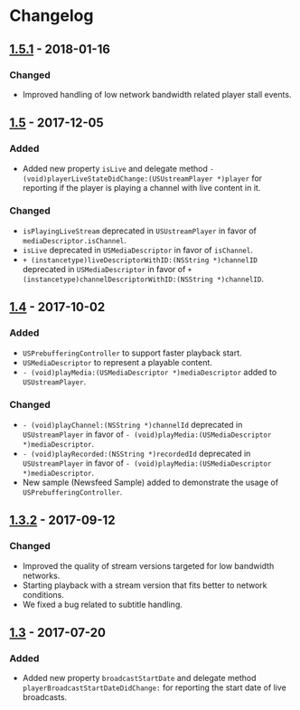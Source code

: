 # Changelog

## [1.5.1] - 2018-01-16
### Changed
- Improved handling of low network bandwidth related player stall events.

## [1.5] - 2017-12-05
### Added
- Added new property `isLive` and delegate method `- (void)playerLiveStateDidChange:(USUstreamPlayer *)player` for reporting if the player is playing a channel with live content in it.

### Changed
- `isPlayingLiveStream` deprecated in `USUstreamPlayer` in favor of `mediaDescriptor.isChannel`.
- `isLive` deprecated in `USMediaDescriptor` in favor of `isChannel`.
- `+ (instancetype)liveDescriptorWithID:(NSString *)channelID` deprecated in `USMediaDescriptor` in favor of `+ (instancetype)channelDescriptorWithID:(NSString *)channelID`.

## [1.4] - 2017-10-02
### Added
- `USPrebufferingController` to support faster playback start.
- `USMediaDescriptor` to represent a playable content.
- `- (void)playMedia:(USMediaDescriptor *)mediaDescriptor` added to `USUstreamPlayer`.

### Changed
- `- (void)playChannel:(NSString *)channelId` deprecated in `USUstreamPlayer` in favor of `- (void)playMedia:(USMediaDescriptor *)mediaDescriptor`.
- `- (void)playRecorded:(NSString *)recordedId` deprecated in `USUstreamPlayer` in favor of `- (void)playMedia:(USMediaDescriptor *)mediaDescriptor`.
- New sample (Newsfeed Sample) added to demonstrate the usage of `USPrebufferingController`.

## [1.3.2] - 2017-09-12
### Changed
- Improved the quality of stream versions targeted for low bandwidth networks.
- Starting playback with a stream version that fits better to network conditions.
- We fixed a bug related to subtitle handling.

## [1.3] - 2017-07-20
### Added
- Added new property `broadcastStartDate` and delegate method `playerBroadcastStartDateDidChange:` for reporting the start date of live broadcasts.

[1.3]: ../1.3/
[1.3.2]: ../1.3/
[1.4]: ../1.4/
[1.5]: ../1.5/
[1.5.1]: ../1.5.1/
